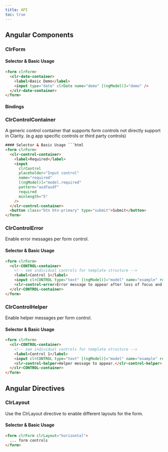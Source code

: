```yaml
---
title: API
toc: true
---
```


## Angular Components

### ClrForm

#### Selector & Basic Usage

<DocDemo toggle="false">

```html
<form clrForm>
  <clr-date-container>
    <label>Basic Demo</label>
    <input type="date" clrDate name="demo" [(ngModel)]="demo" />
  </clr-date-container>
</form>
```

</DocDemo>

#### Bindings

<DocComponentApi component="ClrForm" item="bindings" />

### ClrControlContainer

A generic control container that supports form controls not directly support in Clarity. (e.g app specific controls or third party controls)

````html
#### Selector & Basic Usage ```html
<form clrForm>
  <clr-control-container>
    <label>Required</label>
    <input
      clrControl
      placeholder="Input control"
      name="required"
      [(ngModel)]="model.required"
      pattern="asdfasdf"
      required
      minlength="5"
    />
  </clr-control-container>
  <button class="btn btn-primary" type="submit">Submit</button>
</form>
````

</DocDemo>

### ClrControlError

Enable error messages per form control.

#### Selector & Basic Usage

<DocDemo toggle="false">

```html
<form clrForm>
  <clr-CONTROL-container>
    <!-- see individual controls for template structure -->
    <label>Control 1</label>
    <input clrCONTROL type="text" [(ngModel)]="model" name="example" required />
    <clr-control-error>Error message to appear after loss of focus and control is invalid.</clr-control-error>
  </clr-CONTROL-container>
</form>
```

</DocDemo>

### ClrControlHelper

Enable helper messages per form control.

#### Selector & Basic Usage

<DocDemo toggle="false">

```html
<form clrForm>
  <clr-CONTROL-container>
    <!-- see individual controls for template structure -->
    <label>Control 1</label>
    <input clrCONTROL type="text" [(ngModel)]="model" name="example" required />
    <clr-control-helper>Helper message to appear.</clr-control-helper>
  </clr-CONTROL-container>
</form>
```

</DocDemo>

## Angular Directives

### ClrLayout

Use the ClrLayout directive to enable different layouts for the form.

#### Selector & Basic Usage

<DocDemo toggle="false">

```html
<form clrForm clrLayout="horizontal">
  ... form controls
</form>
```

</DocDemo>
